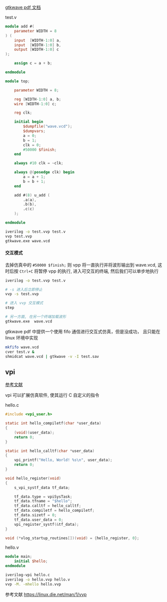 
[gtkwave pdf 文档](https://gtkwave.sourceforge.net/gtkwave.pdf)

test.v

```v
module add #(
    parameter WIDTH = 8
) (
    input  [WIDTH-1:0] a,
    input  [WIDTH-1:0] b,
    output [WIDTH-1:0] c
);

    assign c = a + b;

endmodule

module top;

    parameter WIDTH = 8;

    reg [WIDTH-1:0] a, b;
    wire [WIDTH-1:0] c;

    reg clk;

    initial begin
        $dumpfile("wave.vcd");
        $dumpvars;
        a = 0;
        b = 1;
        clk = 0;
        #50000 $finish;
    end

    always #10 clk = ~clk;

    always @(posedge clk) begin
        a = a + 1;
        b = b + 1;
    end

    add #(8) u_add (
        .a(a),
        .b(b),
        .c(c)
    );

endmodule
```


```sh
iverilog -o test.vvp test.v
vvp test.vvp
gtkwave.exe wave.vcd
```

#### 交互模式

去掉仿真中的 `#50000 $finish;` 则 vpp 将一直执行并将波形输出到 wave.vcd, 这时后按 `Ctrl+C` 将暂停 vpp 的执行, 进入可交互的终端, 然后我们可以单步地执行

```sh
iverilog -o test.vvp test.v

# -s 进入后立即停止
vvp -s test.vvp

# 进入 vvp 交互模式
step

# 另一方面, 在另一个终端加载波形
gtkwave.exe  wave.vcd
```

gtkwave pdf 中提供一个使用 fifo 通信进行交互式仿真，但是没成功， 且只能在 linux 环境中实现

```sh
mkfifo wave.vcd
cver test.v &
shmidcat wave.vcd | gtkwave -v -I test.sav
```

## vpi

[参考文献](https://iverilog.fandom.com/wiki/Using_VPI)

vpi 可以扩展仿真软件, 使其运行 C 自定义的指令

hello.c

```c
#include <vpi_user.h>

static int hello_compiletf(char *user_data)
{
    (void)(user_data);
    return 0;
}

static int hello_calltf(char *user_data)
{
    vpi_printf("Hello, World! %s\n", user_data);
    return 0;
}

void hello_register(void)
{
    s_vpi_systf_data tf_data;

    tf_data.type = vpiSysTask;
    tf_data.tfname = "$hello";
    tf_data.calltf = hello_calltf;
    tf_data.compiletf = hello_compiletf;
    tf_data.sizetf = 0;
    tf_data.user_data = 0;
    vpi_register_systf(&tf_data);
}

void (*vlog_startup_routines[])(void) = {hello_register, 0};
```

hello.v

```v
module main;
    initial $hello;
endmodule
```

```sh
iverilog-vpi hello.c
iverilog -o hello.vvp hello.v
vvp -M. -mhello hello.vvp
```


参考文献
https://linux.die.net/man/1/vvp


